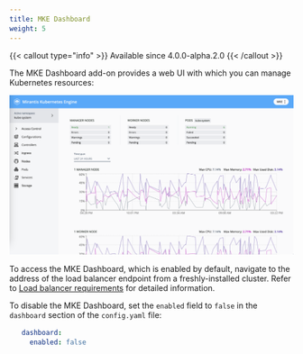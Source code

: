 ```yaml
---
title: MKE Dashboard
weight: 5
---
```


{{< callout type="info" >}} Available since 4.0.0-alpha.2.0 {{< /callout >}}

The MKE Dashboard add-on provides a web UI with which you can manage Kubernetes resources:

![MKE dasboard preview](ui-preview.png)

To access the MKE Dashboard, which is enabled by default, navigate to the address of the load balancer endpoint
from a freshly-installed cluster. Refer to [Load balancer requirements](../../getting-started/system-requirements#load-balancer-requirements) for detailed information.

To disable the MKE Dashboard, set the `enabled` field to `false` in the `dashboard`
section of the `config.yaml` file:

```yaml
   dashboard:
     enabled: false
```
